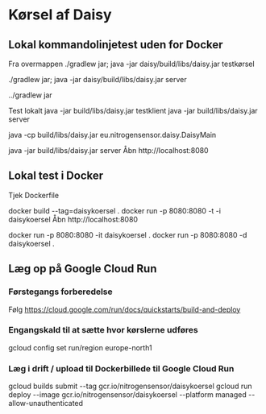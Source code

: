 # Kørsel af Daisy


## Lokal kommandolinjetest uden for Docker

Fra overmappen
./gradlew jar; java -jar daisy/build/libs/daisy.jar testkørsel

./gradlew jar; java -jar daisy/build/libs/daisy.jar server


../gradlew jar

Test lokalt
java -jar build/libs/daisy.jar testklient
java -jar build/libs/daisy.jar server

java -cp build/libs/daisy.jar eu.nitrogensensor.daisy.DaisyMain


java -jar build/libs/daisy.jar server
Åbn http://localhost:8080

## Lokal test i Docker
Tjek Dockerfile

docker build  --tag=daisykoersel .
docker run -p 8080:8080 -t -i daisykoersel
Åbn http://localhost:8080


docker run -p 8080:8080 -it daisykoersel . 
docker run -p 8080:8080 -d daisykoersel .

## Læg op på Google Cloud Run

### Førstegangs forberedelse
Følg https://cloud.google.com/run/docs/quickstarts/build-and-deploy

### Engangskald til at sætte hvor kørslerne udføres
gcloud config set run/region europe-north1

### Læg i drift / upload til Dockerbillede til Google Cloud Run
gcloud builds submit --tag gcr.io/nitrogensensor/daisykoersel 
gcloud run deploy --image gcr.io/nitrogensensor/daisykoersel --platform managed --allow-unauthenticated

